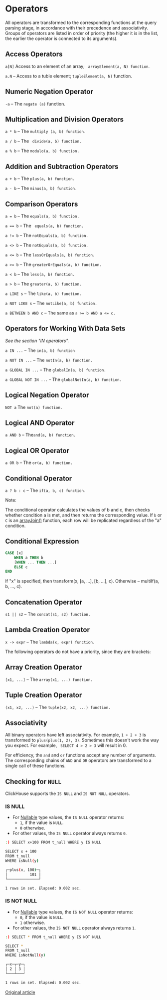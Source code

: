 # Operators

All operators are transformed to the corresponding functions at the query parsing stage, in accordance with their precedence and associativity.
Groups of operators are listed in order of priority (the higher it is in the list, the earlier the operator is connected to its arguments).

## Access Operators

`a[N]`  Access to an element of an array; ` arrayElement(a, N) function`.

`a.N` – Access to a tuble element; `tupleElement(a, N)` function.

## Numeric Negation Operator

`-a`  – The `negate (a)` function.

## Multiplication and Division Operators

`a * b`  – The `multiply (a, b) function.`

`a / b`  – The ` divide(a, b) function.`

`a % b` – The `modulo(a, b) function.`

## Addition and Subtraction Operators

`a + b` – The `plus(a, b) function.`

`a - b`  – The `minus(a, b) function.`

## Comparison Operators

`a = b` – The `equals(a, b) function.`

`a == b` – The ` equals(a, b) function.`

`a != b` – The `notEquals(a, b) function.`

`a <> b` – The `notEquals(a, b) function.`

`a <= b` – The `lessOrEquals(a, b) function.`

`a >= b` – The `greaterOrEquals(a, b) function.`

`a < b` – The `less(a, b) function.`

`a > b` – The `greater(a, b) function.`

`a LIKE s` – The `like(a, b) function.`

`a NOT LIKE s` – The `notLike(a, b) function.`

`a BETWEEN b AND c` – The same as `a >= b AND a <= c.`

## Operators for Working With Data Sets

*See the section "IN operators".*

`a IN ...` – The `in(a, b) function`

`a NOT IN ...` – The `notIn(a, b) function.`

`a GLOBAL IN ...` – The `globalIn(a, b) function.`

`a GLOBAL NOT IN ...` – The `globalNotIn(a, b) function.`

## Logical Negation Operator

`NOT a` The `not(a) function.`

## Logical AND Operator

`a AND b` – The`and(a, b) function.`

## Logical OR Operator

`a OR b` – The `or(a, b) function.`

## Conditional Operator

`a ? b : c` – The `if(a, b, c) function.`

Note:

The conditional operator calculates the values of b and c, then checks whether condition a is met, and then returns the corresponding value. If `b` or `C` is an [arrayJoin()](functions/array_join.md#functions_arrayjoin) function, each row will be replicated regardless of the "a" condition.

<a name="operator_case"><a>

## Conditional Expression

``` sql
CASE [x]
    WHEN a THEN b
    [WHEN ... THEN ...]
    ELSE c
END
```

If "x" is specified, then transform(x, \[a, ...\], \[b, ...\], c). Otherwise – multiIf(a, b, ..., c).

## Concatenation Operator

`s1 || s2` – The `concat(s1, s2) function.`

## Lambda Creation Operator

`x -> expr` – The `lambda(x, expr) function.`

The following operators do not have a priority, since they are brackets:

## Array Creation Operator

`[x1, ...]` – The `array(x1, ...) function.`

## Tuple Creation Operator

`(x1, x2, ...)` – The `tuple(x2, x2, ...) function.`

## Associativity

All binary operators have left associativity. For example, `1 + 2 + 3` is transformed to `plus(plus(1, 2), 3)`.
Sometimes this doesn't work the way you expect. For example, ` SELECT 4 > 2 > 3`  will result in 0.

For efficiency, the `and` and `or` functions accept any number of arguments. The corresponding chains of `AND` and `OR` operators are transformed to a single call of these functions.

## Checking for `NULL`

ClickHouse supports the `IS NULL` and `IS NOT NULL` operators.

<a name="operator-is-null"></a>

### IS NULL

- For [Nullable](../data_types/nullable.md#data_type-nullable) type values, the `IS NULL` operator returns:
    - `1`, if the value is `NULL`.
    - `0` otherwise.
- For other values, the `IS NULL` operator always returns `0`.

```bash
:) SELECT x+100 FROM t_null WHERE y IS NULL

SELECT x + 100
FROM t_null
WHERE isNull(y)

┌─plus(x, 100)─┐
│          101 │
└──────────────┘

1 rows in set. Elapsed: 0.002 sec.
```

<a name="operator-is-not-null"></a>

### IS NOT NULL

- For [Nullable](../data_types/nullable.md#data_type-nullable) type values, the `IS NOT NULL` operator returns:
    - `0`, if the value is `NULL`.
    - `1` otherwise.
- For other values, the `IS NOT NULL` operator always returns `1`.

```bash
:) SELECT * FROM t_null WHERE y IS NOT NULL

SELECT *
FROM t_null
WHERE isNotNull(y)

┌─x─┬─y─┐
│ 2 │ 3 │
└───┴───┘

1 rows in set. Elapsed: 0.002 sec.
```

[Original article](https://clickhouse.yandex/docs/en/query_language/operators/) <!--hide-->
